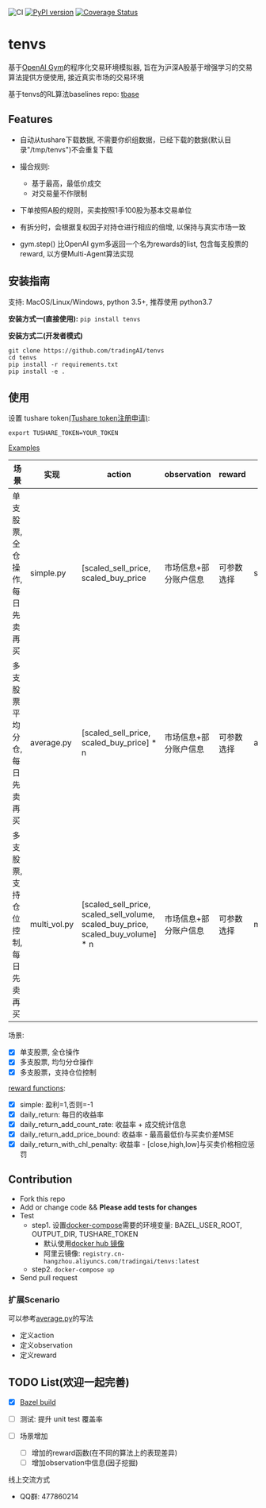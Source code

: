 ![CI](https://github.com/tradingAI/tenvs/workflows/CI/badge.svg?branch=master)
[![PyPI version](https://badge.fury.io/py/tenvs.svg)](https://badge.fury.io/py/tenvs)
[![Coverage Status](https://coveralls.io/repos/github/tradingAI/tenvs/badge.svg?branch=master)](https://coveralls.io/github/tradingAI/tenvs?branch=master)
# tenvs


基于[OpenAI Gym](https://gym.openai.com/)的程序化交易环境模拟器, 旨在为沪深A股基于增强学习的交易算法提供方便使用, 接近真实市场的交易环境

基于tenvs的RL算法baselines repo: [tbase](https://github.com/tradingAI/tbase)

## Features

- 自动从tushare下载数据, 不需要你织组数据，已经下载的数据(默认目录"/tmp/tenvs")不会重复下载
- 撮合规则:

  - 基于最高，最低价成交
  - 对交易量不作限制

- 下单按照A股的规则，买卖按照1手100股为基本交易单位

- 有拆分时，会根据复权因子对持仓进行相应的倍增, 以保持与真实市场一致

- gym.step() 比OpenAI gym多返回一个名为rewards的list, 包含每支股票的reward, 以方便Multi-Agent算法实现

## 安装指南

支持: MacOS/Linux/Windows, python 3.5+, 推荐使用 python3.7

**安装方式一(直接使用):** `pip install tenvs`

**安装方式二(开发者模式)**
```
git clone https://github.com/tradingAI/tenvs
cd tenvs
pip install -r requirements.txt
pip install -e .
```

## 使用

设置 tushare token[(Tushare token注册申请)](https://tushare.pro/register?reg=124861):

```
export TUSHARE_TOKEN=YOUR_TOKEN
```

[Examples](tenvs/envs)

场景                   | 实现           | action                                           | observation | reward | 使用例子
-------------------- | ------------ | ------------------------------------------------ | ----------- | ------ | -----------------
单支股票, 全仓操作, 每日先卖再买   | simple.py    | [scaled_sell_price, scaled_buy_price                                  | 市场信息+部分账户信息 | 可参数选择  | simple_test.py
多支股票平均分仓, 每日先卖再买     | average.py   | [scaled_sell_price, scaled_buy_price] * n                              | 市场信息+部分账户信息 | 可参数选择  | average_test.py
多支股票, 支持仓位控制, 每日先卖再买 | multi_vol.py | [scaled_sell_price, scaled_sell_volume, scaled_buy_price, scaled_buy_volume] * n | 市场信息+部分账户信息 | 可参数选择  | multi_vol_test.py

场景:

- [x] 单支股票, 全仓操作
- [x] 多支股票, 均匀分仓操作
- [x] 多支股票，支持仓位控制

[reward functions](tenvs/envs/reward.py):

- [x] simple: 盈利=1,否则=-1
- [x] daily_return: 每日的收益率
- [x] daily_return_add_count_rate: 收益率 + 成交统计信息
- [x] daily_return_add_price_bound: 收益率 - 最高最低价与买卖价差MSE
- [x] daily_return_with_chl_penalty: 收益率 - [close,high,low]与买卖价格相应惩罚

## Contribution
- Fork this repo
- Add or change code && **Please add tests for changes**
- Test
  - step1. 设置[docker-compose](docker-compose.yml)需要的环境变量: BAZEL_USER_ROOT, OUTPUT_DIR, TUSHARE_TOKEN
    - 默认使用[docker hub 镜像](https://hub.docker.com/repository/docker/tradingai/tenvs)
    - 阿里云镜像: `registry.cn-hangzhou.aliyuncs.com/tradingai/tenvs:latest`
  - step2. `docker-compose up`
- Send pull request

### 扩展Scenario

可以参考[average.py](tenvs/envs/average.py)的写法

- 定义action
- 定义observation
- 定义reward

## TODO List(欢迎一起完善)

- [x] [Bazel build](https://bazel.build/)
- [ ] 测试: 提升 unit test 覆盖率
- [ ] 场景增加

  - [ ] 增加的reward函数(在不同的算法上的表现差异)
  - [ ] 增加observation中信息(因子挖掘)

线上交流方式

- QQ群: 477860214

